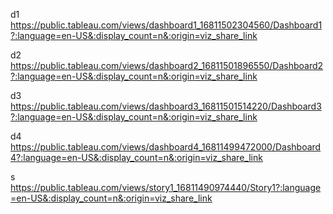 d1 https://public.tableau.com/views/dashboard1_16811502304560/Dashboard1?:language=en-US&:display_count=n&:origin=viz_share_link



d2 https://public.tableau.com/views/dashboard2_16811501896550/Dashboard2?:language=en-US&:display_count=n&:origin=viz_share_link


d3 https://public.tableau.com/views/dashboard3_16811501514220/Dashboard3?:language=en-US&:display_count=n&:origin=viz_share_link



d4 https://public.tableau.com/views/dashboard4_16811499472000/Dashboard4?:language=en-US&:display_count=n&:origin=viz_share_link



s  https://public.tableau.com/views/story1_16811490974440/Story1?:language=en-US&:display_count=n&:origin=viz_share_link
